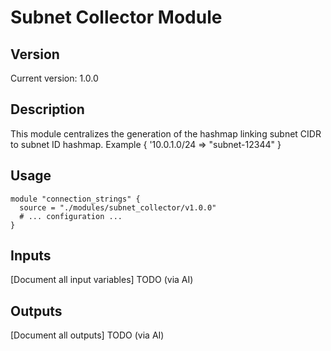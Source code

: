 # Subnet Collector Module

## Version
Current version: 1.0.0

## Description
This module centralizes the generation of the hashmap linking subnet CIDR to subnet ID hashmap.
Example { '10.0.1.0/24 => "subnet-12344" }

## Usage
```hcl
module "connection_strings" {
  source = "./modules/subnet_collector/v1.0.0"
  # ... configuration ...
}
```

## Inputs
[Document all input variables]  TODO (via AI)

## Outputs
[Document all outputs]          TODO (via AI)